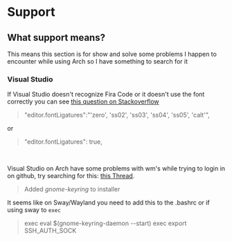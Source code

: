# Support
## What support means?

This means this section is for show and solve some problems I happen to encounter while using Arch so I have something to search for it


### Visual Studio

If Visual Studio doesn't recognize Fira Code or it doesn't use the font correctly you can see [this question on Stackoverflow](https://stackoverflow.com/questions/60924798/cant-get-firacode-to-show-despite-the-font-installed-and-ligatures-activated-in)

> "editor.fontLigatures":"'zero', 'ss02', 'ss03', 'ss04', 'ss05', 'calt'",

or

> "editor.fontLigatures": true,

<br>

Visual Studio on Arch have some problems with wm's while trying to login in on github, try searching for this:
[this Thread](https://code.visualstudio.com/docs/editor/settings-sync#_troubleshooting-keychain-issues).

> Added *gnome-keyring* to installer

It seems like on Sway/Wayland you need to add this to the .bashrc or if using sway to `exec`
> exec eval $(gnome-keyring-daemon --start)
> exec export SSH_AUTH_SOCK

<br>